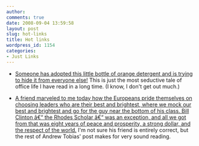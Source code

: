 ```yaml
---
author:
comments: true
date: 2008-09-04 13:59:58
layout: post
slug: hot-links
title: Hot links
wordpress_id: 1154
categories:
- Just Links
---
```


  
  * [Someone has adopted this little bottle of orange detergent and is trying to hide it from everyone else!](http://ok-cleek.com/blogs/?p=2964) This is just the most seductive tale of office life I have read in a long time. (I know, I don't get out much.)

  
  * [A friend marveled to me today how the Europeans pride themselves on choosing leaders who are their best and brightest, where we mock our best and brightest and go for the guy near the bottom of his class. Bill Clinton â€“ the Rhodes Scholar â€“ was an exception, and all we got from that was eight years of peace and prosperity, a strong dollar, and the respect of the world.](http://www.andrewtobias.com/cgi-local/display_col.pl?080904) I'm not sure his friend is entirely correct, but the rest of Andrew Tobias' post makes for very sound reading.


